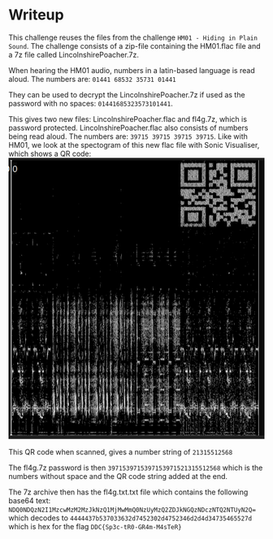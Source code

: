 # Writeup
This challenge reuses the files from the challenge `HM01 - Hiding in Plain Sound`. The challenge consists of a zip-file containing the HM01.flac file and a 7z file called LincolnshirePoacher.7z.

When hearing the HM01 audio, numbers in a latin-based language is read aloud. The numbers are: `01441 68532 35731 01441`

They can be used to decrypt the LincolnshirePoacher.7z if used as the password with no spaces: `01441685323573101441`.

This gives two new files: LincolnshirePoacher.flac and fl4g.7z, which is password protected. LincolnshirePoacher.flac also consists of numbers being read aloud. The numbers are: `39715 39715 39715 39715`. Like with HM01, we look at the spectogram of this new flac file with Sonic Visualiser, which shows a QR code:
![QR](./QR.png)

This QR code when scanned, gives a number string of `21315512568`

The fl4g.7z password is then `3971539715397153971521315512568`
which is the numbers without space and the QR code string added at the end. 

The 7z archive then has the fl4g.txt.txt file which contains the following base64 text: `NDQ0NDQzN2I1MzcwMzM2MzJkNzQ1MjMwMmQ0NzUyMzQ2ZDJkNGQzNDczNTQ2NTUyN2Q=` which decodes to `4444437b537033632d7452302d4752346d2d4d34735465527d` which is hex for the flag `DDC{Sp3c-tR0-GR4m-M4sTeR}`